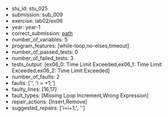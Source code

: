 - stu_id: stu_025	       
- submission: sub_009
- exercise: lab02/ex06
- year: year-1
- correct_submission: [path](https://github.com/pmorvalho/C-Pack-IPAs/blob/main/correct_submissions/year-1/lab02/ex06/ex06-stu_025-sub_007)
- number_of_variables: 5
- program_features: [while-loop,no-elses,timeout] 
- number_of_passed_tests: 0
- number_of_failed_tests: 3
- tests_output: [ex06_0: Time Limit Exceeded,ex06_1: Time Limit Exceeded,ex06_2: Time Limit Exceeded]
- number_of_faults: 2
- faults: ['', 'i = +1;']
- faulty_lines: [16,17]
- fault_types: [Missing Loop Increment,Wrong Expression]
- repair_actions: [Insert,Remove] 
- suggested_repairs: ['i=i+1;', '']
